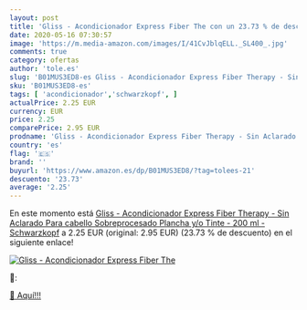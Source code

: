 ```yaml
---
layout: post
title: 'Gliss - Acondicionador Express Fiber The con un 23.73 % de descuento'
date: 2020-05-16 07:30:57
image: 'https://m.media-amazon.com/images/I/41CvJblqELL._SL400_.jpg'
comments: true
category: ofertas
author: 'tole.es'
slug: 'B01MUS3ED8-es Gliss - Acondicionador Express Fiber Therapy - Sin...'
sku: 'B01MUS3ED8-es'
tags: [ 'acondicionador','schwarzkopf', ]
actualPrice: 2.25 EUR
currency: EUR
price: 2.25
comparePrice: 2.95 EUR
prodname: 'Gliss - Acondicionador Express Fiber Therapy - Sin Aclarado Para cabello Sobreprocesado  Plancha y/o Tinte  - 200 ml - Schwarzkopf'
country: 'es'
flag: '🇪🇸'
brand: ''
buyurl: 'https://www.amazon.es/dp/B01MUS3ED8/?tag=tolees-21'
descuento: '23.73'
average: '2.25'
---
```


En este momento está [Gliss - Acondicionador Express Fiber Therapy - Sin Aclarado Para cabello Sobreprocesado  Plancha y/o Tinte  - 200 ml - Schwarzkopf](https://www.amazon.es/dp/B01MUS3ED8/?tag=tolees-21) a 2.25 EUR (original: 2.95 EUR) (23.73 %  de descuento) en el siguiente enlace!

[![Gliss - Acondicionador Express Fiber The](https://m.media-amazon.com/images/I/41CvJblqELL._SL400_.jpg)](https://www.amazon.es/dp/B01MUS3ED8/?tag=tolees-21)

🔎:


[🛒 Aquí!!!](https://www.amazon.es/dp/B01MUS3ED8/?tag=tolees-21)
